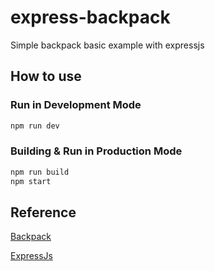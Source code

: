 # express-backpack
Simple backpack basic example with expressjs

## How to use

### Run in Development Mode

```bash
npm run dev
```

### Building & Run in Production Mode

```bash
npm run build
npm start
```

## Reference

[Backpack](https://github.com/jaredpalmer/backpack)

[ExpressJs](https://expressjs.com)
